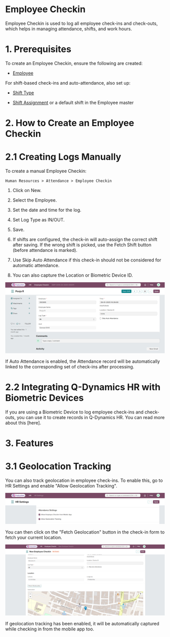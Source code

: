 # Employee Checkin

Employee Checkin is used to log all employee check-ins and check-outs, which helps in managing attendance, shifts, and work hours.


# 1. Prerequisites

To create an Employee Checkin, ensure the following are created:

* [Employee](../Organization%20Management/Employee.md)

For shift-based check-ins and auto-attendance, also set up:

* [Shift Type](..)

* [Shift Assignment](../) or a default shift in the Employee master

# 2. How to Create an Employee Checkin

# 2.1 Creating Logs Manually

To create a manual Employee Checkin:

    Human Resources > Attendance > Employee Checkin

1. Click on New.

2. Select the Employee.

3. Set the date and time for the log.

4. Set Log Type as IN/OUT.

5. Save.

6.  If shifts are configured, the check-in will auto-assign the correct shift after saving. If the wrong shift is picked, use the Fetch Shift button (before attendance is marked).

7. Use Skip Auto Attendance if this check-in should not be considered for automatic attendance.

8. You can also capture the Location or Biometric Device ID.

![EmployeeCheckIn](../images/Attendance-Images/EmployeeCheckin.png)

If Auto Attendance is enabled, the Attendance record will be automatically linked to the corresponding set of check-ins after processing.

# 2.2 Integrating Q-Dynamics HR with Biometric Devices

If you are using a Biometric Device to log employee check-ins and check-outs, you can use it to create records in Q-Dynamics HR. You can read more about this [here].

# 3. Features

# 3.1 Geolocation Tracking

You can also track geolocation in employee check-ins. To enable this, go to HR Settings and enable "Allow Geolocation Tracking".

![HRSettingsGeolocationTracking](../images/Attendance-Images/HRSettingsGeolocationTracking.png)

You can then click on the "Fetch Geolocation" button in the check-in form to fetch your current location.

![FetchGeoLocation](../images/Attendance-Images/FetchGeoLocation.png)

If geolocation tracking has been enabled, it will be automatically captured while checking in from the mobile app too.